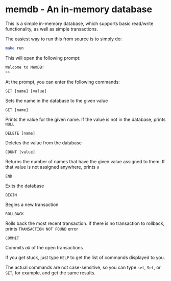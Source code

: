 # memdb - An in-memory database

This is a simple in-memory database, which supports basic
read/write functionality, as well as simple transactions.

The easiest way to run this from source is to simply do:

```zsh
make run
```

This will open the following prompt:

```zsh
Welcome to MemDB!
>>
```

At the prompt, you can enter the following commands:

`SET [name] [value]`

  Sets the name in the database to the given value

`GET [name]`

  Prints the value for the given name. If the value is not
  in the database, prints `NULL`

`DELETE [name]`

  Deletes the value from the database

`COUNT [value]`

  Returns the number of names that have the given value
  assigned to them. If that value is not assigned
  anywhere, prints `0`

`END`

  Exits the database

`BEGIN`

  Begins a new transaction

`ROLLBACK`

  Rolls back the most recent transaction. If there is no
  transaction to rollback, prints `TRANSACTION NOT FOUND`
  error

`COMMIT`

  Commits *all* of the open transactions

If you get stuck, just type `HELP` to get the list of
commands displayed to you.

The actual commands are not case-sensitive, so you can
type `set`, `Set`, or `SET`, for example, and get the
same results.
